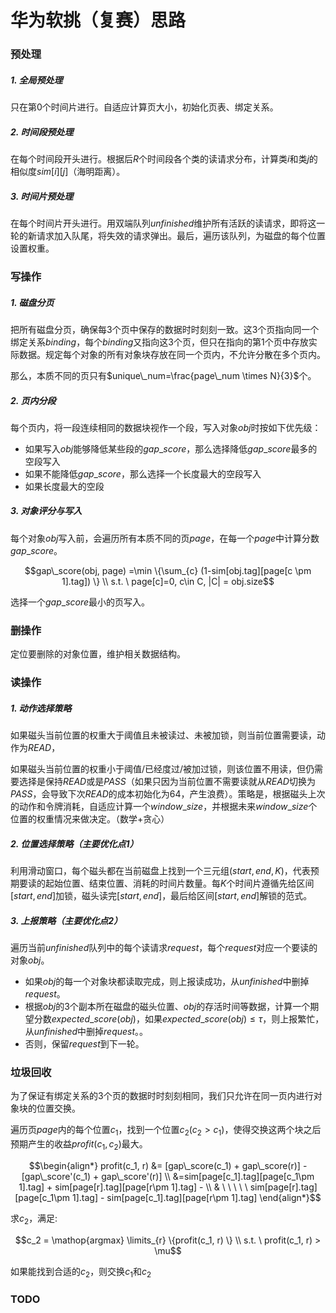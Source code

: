 # 华为软挑（复赛）思路

### 预处理

##### 1. 全局预处理

只在第0个时间片进行。自适应计算页大小，初始化页表、绑定关系。

##### 2. 时间段预处理

在每个时间段开头进行。根据后$R$个时间段各个类的读请求分布，计算类$i$和类$j$的相似度$sim[i][j]$（海明距离）。

##### 3. 时间片预处理

在每个时间片开头进行。用双端队列$unfinished$维护所有活跃的读请求，即将这一轮的新请求加入队尾，将失效的请求弹出。最后，遍历该队列，为磁盘的每个位置设置权重。

### 写操作

##### 1. 磁盘分页

把所有磁盘分页，确保每$3$个页中保存的数据时时刻刻一致。这$3$个页指向同一个绑定关系$binding$，每个$binding$又指向这$3$个页，但只在指向的第$1$个页中存放实际数据。规定每个对象的所有对象块存放在同一个页内，不允许分散在多个页内。

那么，本质不同的页只有$unique\_num=\frac{page\_num \times N}{3}$个。

##### 2. 页内分段

每个页内，将一段连续相同的数据块视作一个段，写入对象$obj$时按如下优先级：

- 如果写入$obj$能够降低某些段的$gap\_score$，那么选择降低$gap\_score$最多的空段写入
- 如果不能降低$gap\_score$，那么选择一个长度最大的空段写入
- 如果长度最大的空段

##### 3. 对象评分与写入

每个对象$obj$写入前，会遍历所有本质不同的页$page$，在每一个$page$中计算分数$gap\_score$。

```math
gap\_score(obj, page) =\min \{\sum_{c} (1-sim[obj.tag][page[c \pm 1].tag]) \}  \\
s.t. \ page[c]=0, c\in C, |C| = obj.size
```

选择一个$gap\_score$最小的页写入。

### 删操作

定位要删除的对象位置，维护相关数据结构。

### 读操作

##### 1. 动作选择策略

如果磁头当前位置的权重大于阈值且未被读过、未被加锁，则当前位置需要读，动作为$READ$，

如果磁头当前位置的权重小于阈值/已经度过/被加过锁，则该位置不用读，但仍需要选择是保持$READ$或是$PASS$（如果只因为当前位置不需要读就从$READ$切换为$PASS$，会导致下次$READ$的成本初始化为$64$，产生浪费）。策略是，根据磁头上次的动作和令牌消耗，自适应计算一个$window\_size$，并根据未来$window\_size$个位置的权重情况来做决定。（数学+贪心）

##### 2. 位置选择策略（主要优化点1）

利用滑动窗口，每个磁头都在当前磁盘上找到一个三元组$(start, end, K)$，代表预期要读的起始位置、结束位置、消耗的时间片数量。每$K$个时间片遵循先给区间$[start, end]$加锁，磁头读完$[start, end]$，最后给区间$[start, end]$解锁的范式。

##### 3. 上报策略（主要优化点2）

遍历当前$unfinished$队列中的每个读请求$request$，每个$request$对应一个要读的对象$obj$。

- 如果$obj$的每一个对象块都读取完成，则上报读成功，从$unfinished$中删掉$request$。
- 根据$obj$的$3$个副本所在磁盘的磁头位置、$obj$的存活时间等数据，计算一个期望分数$expected\_score(obj)$，如果$expected\_score(obj)\leq \tau$，则上报繁忙，从$unfinished$中删掉$request$。。
- 否则，保留$request$到下一轮。

### 垃圾回收

为了保证有绑定关系的$3$个页的数据时时刻刻相同，我们只允许在同一页内进行对象块的位置交换。

遍历页$page$内的每个位置$c_1$，找到一个位置$c_2 (c_2> c_1)$，使得交换这两个块之后预期产生的收益$profit(c_1, c_2)$最大。

```math
\begin{align*}
profit(c_1, r) &= [gap\_score(c_1) + gap\_score(r)] - [gap\_score'(c_1) + gap\_score'(r)] \\
&=sim[page[c_1].tag][page[c_1\pm 1].tag] + sim[page[r].tag][page[r\pm 1].tag] - \\
& \ \  \ \ \ sim[page[r].tag][page[c_1\pm 1].tag] - sim[page[c_1].tag][page[r\pm 1].tag]

\end{align*}
```

求$c_2$，满足:

```math
c_2 = \mathop{argmax} \limits_{r} \{profit(c_1, r) \} \\
s.t. \ profit(c_1, r) > \mu
```

如果能找到合适的$c_2$，则交换$c_1$和$c_2$

### TODO


